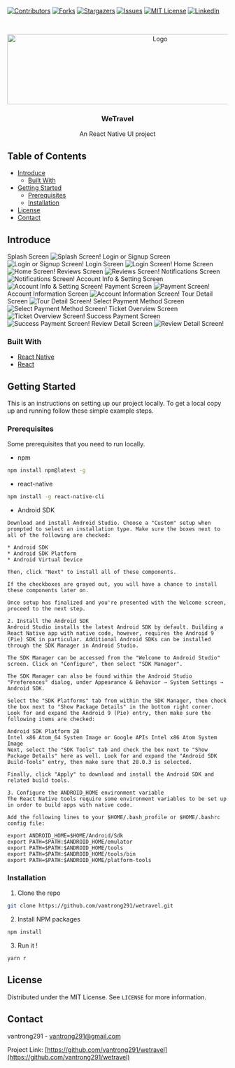 <!--
*** I'm using markdown "reference style" links for readability.
*** Reference links are enclosed in brackets [ ] instead of parentheses ( ).
*** See the bottom of this document for the declaration of the reference variables
*** for contributors-url, forks-url, etc. This is an optional, concise syntax you may use.
*** https://www.markdownguide.org/basic-syntax/#reference-style-links
-->
[![Contributors][contributors-shield]][contributors-url]
[![Forks][forks-shield]][forks-url]
[![Stargazers][stars-shield]][stars-url]
[![Issues][issues-shield]][issues-url]
[![MIT License][license-shield]][license-url]
[![LinkedIn][linkedin-shield]][linkedin-url]



<!-- PROJECT LOGO -->
<br />
<p align="center">
  <a href="https://github.com/vantrong291/wetravel">
    <img src="App/Assets/Images/wetravel.png" alt="Logo" width="683" height="160">
  </a>

  <h3 align="center">WeTravel</h3>

  <p align="center">
    An React Native UI project
  </p>
</p>



<!-- TABLE OF CONTENTS -->
## Table of Contents

* [Introduce](#introduce)
  * [Built With](#built-with)
* [Getting Started](#getting-started)
  * [Prerequisites](#prerequisites)
  * [Installation](#installation)
* [License](#license)
* [Contact](#contact)



<!-- ABOUT THE PROJECT -->
## Introduce

Splash Screen ![Splash Screen!](App/Assets/Images/Screenshots/01-splash.jpg "Splash Screen" )
Login or Signup Screen ![Login or Signup Screen!](App/Assets/Images/Screenshots/02-login-or-signup.jpg "Login or Signup Screen" )
Login Screen ![Login Screen!](App/Assets/Images/Screenshots/03-login.jpg "Login Screen" )
Home Screen ![Home Screen!](App/Assets/Images/Screenshots/04-home-tab.jpg "Home Screen" )
Reviews Screen ![Reviews Screen!](App/Assets/Images/Screenshots/05-review-tab.jpg "Reviews Screen" )
Notifications Screen ![Notifications Screen!](App/Assets/Images/Screenshots/06-noti-tab.jpg "Notifications Screen" )
Account Info & Setting Screen ![Account Info & Setting Screen!](App/Assets/Images/Screenshots/07-account-info-tab.jpg "Account Info & Setting Screen" )
Payment Screen ![Payment Screen!](App/Assets/Images/Screenshots/08-payment.jpg "Payment Screen" )
Account Information Screen ![Account Information Screen!](App/Assets/Images/Screenshots/09-account-info.jpg "Account Information Screen" )
Tour Detail Screen ![Tour Detail Screen!](App/Assets/Images/Screenshots/10-tour-detail.jpg "Tour Detail Screen" )
Select Payment Method Screen ![Select Payment Method Screen!](App/Assets/Images/Screenshots/11-select-payment.jpg "Select Payment Method Screen" )
Ticket Overview Screen ![Ticket Overview Screen!](App/Assets/Images/Screenshots/12-ticket-overview.jpg "Ticket Overview Screen" )
Success Payment Screen ![Success Payment Screen!](App/Assets/Images/Screenshots/13-success-payment.jpg "Success Payment Screen" )
Review Detail Screen ![Review Detail Screen!](App/Assets/Images/Screenshots/14-review-detail.jpg "Review Detail Screen" )


### Built With
* [React Native](https://facebook.github.io/react-native/)
* [React](https://reactjs.org/)



<!-- GETTING STARTED -->
## Getting Started

This is an instructions on setting up our project locally.
To get a local copy up and running follow these simple example steps.

### Prerequisites

Some prerequisites that you need to run locally.
* npm
```sh
npm install npm@latest -g
```
* react-native
```sh
npm install -g react-native-cli
```
* Android SDK
```1. Install Android Studio
Download and install Android Studio. Choose a "Custom" setup when prompted to select an installation type. Make sure the boxes next to all of the following are checked:

* Android SDK
* Android SDK Platform
* Android Virtual Device

Then, click "Next" to install all of these components.

If the checkboxes are grayed out, you will have a chance to install these components later on.

Once setup has finalized and you're presented with the Welcome screen, proceed to the next step.

2. Install the Android SDK
Android Studio installs the latest Android SDK by default. Building a React Native app with native code, however, requires the Android 9 (Pie) SDK in particular. Additional Android SDKs can be installed through the SDK Manager in Android Studio.

The SDK Manager can be accessed from the "Welcome to Android Studio" screen. Click on "Configure", then select "SDK Manager".

The SDK Manager can also be found within the Android Studio "Preferences" dialog, under Appearance & Behavior → System Settings → Android SDK.

Select the "SDK Platforms" tab from within the SDK Manager, then check the box next to "Show Package Details" in the bottom right corner. Look for and expand the Android 9 (Pie) entry, then make sure the following items are checked:

Android SDK Platform 28
Intel x86 Atom_64 System Image or Google APIs Intel x86 Atom System Image
Next, select the "SDK Tools" tab and check the box next to "Show Package Details" here as well. Look for and expand the "Android SDK Build-Tools" entry, then make sure that 28.0.3 is selected.

Finally, click "Apply" to download and install the Android SDK and related build tools.

3. Configure the ANDROID_HOME environment variable
The React Native tools require some environment variables to be set up in order to build apps with native code.

Add the following lines to your $HOME/.bash_profile or $HOME/.bashrc config file:

export ANDROID_HOME=$HOME/Android/Sdk
export PATH=$PATH:$ANDROID_HOME/emulator
export PATH=$PATH:$ANDROID_HOME/tools
export PATH=$PATH:$ANDROID_HOME/tools/bin
export PATH=$PATH:$ANDROID_HOME/platform-tools
```



### Installation

1. Clone the repo
```sh
git clone https://github.com/vantrong291/wetravel.git
```

2. Install NPM packages
```sh
npm install
```

3. Run it !
```sh
yarn r
```

<!-- LICENSE -->
## License

Distributed under the MIT License. See `LICENSE` for more information.



<!-- CONTACT -->
## Contact

vantrong291 - vantrong291@gmail.com

Project Link: [https://github.com/vantrong291/wetravel](https://github.com/vantrong291/wetravel)


<!-- MARKDOWN LINKS & IMAGES -->
<!-- https://www.markdownguide.org/basic-syntax/#reference-style-links -->
[contributors-shield]: https://img.shields.io/github/contributors/vantrong291/wetravel.svg?style=flat-square
[contributors-url]: https://github.com/vantrong291/wetravel/graphs/contributors
[forks-shield]: https://img.shields.io/github/forks/vantrong291/wetravel.svg?style=flat-square
[forks-url]: https://github.com/vantrong291/wetravel/network/members
[stars-shield]: https://img.shields.io/github/stars/vantrong291/wetravel.svg?style=flat-square
[stars-url]: https://github.com/vantrong291/wetravel/stargazers
[issues-shield]: https://img.shields.io/github/issues/vantrong291/wetravel.svg?style=flat-square
[issues-url]: https://github.com/vantrong291/wetravel/issues
[license-shield]: https://img.shields.io/github/license/vantrong291/wetravel.svg?style=flat-square
[license-url]: https://github.com/vantrong291/wetravel/blob/master/LICENSE.txt
[linkedin-shield]: https://img.shields.io/badge/-LinkedIn-black.svg?style=flat-square&logo=linkedin&colorB=555
[linkedin-url]: https://linkedin.com/in/vantrong291
[product-screenshot]: App/Assets/Images/Screenshots/screenshot01.png
